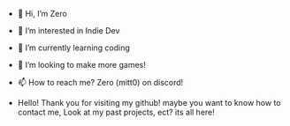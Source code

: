 - 👋 Hi, I’m Zero
- 👀 I’m interested in Indie Dev
- 🌱 I’m currently learning coding 
- 💞️ I’m looking to make more games!
- 📫 How to reach me? Zero (mitt0) on discord!

- Hello! Thank you for visiting my github! maybe you want to know how to contact me, Look at my past projects, ect? its all here! 
<!---
Mitt0/Mitt0 is a ✨ special ✨ repository because its `README.md` (this file) appears on your GitHub profile.
You can click the Preview link to take a look at your changes.
--->
